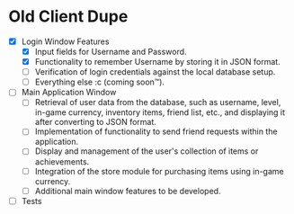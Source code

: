 # Old Client Dupe


- [x] Login Window Features
  - [x] Input fields for Username and Password.
  - [x] Functionality to remember Username by storing it in JSON format.
  - [ ] Verification of login credentials against the local database setup.
  - [ ] Everything else :c (coming soon™).

- [ ] Main Application Window
  - [ ] Retrieval of user data from the database, such as username, level, in-game currency, inventory items, friend list, etc., and displaying it after converting to JSON format.
  - [ ] Implementation of functionality to send friend requests within the application.
  - [ ] Display and management of the user's collection of items or achievements.
  - [ ] Integration of the store module for purchasing items using in-game currency.
  - [ ] Additional main window features to be developed.
        
- [ ] Tests

